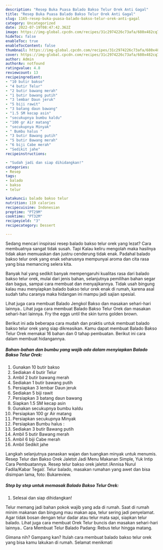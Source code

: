 ```yaml
---
description: "Resep Buka Puasa Balado Bakso Telur Orek Anti Gagal"
title: "Resep Buka Puasa Balado Bakso Telur Orek Anti Gagal"
slug: 1165-resep-buka-puasa-balado-bakso-telur-orek-anti-gagal
category: Uncategorized
date: 2022-07-19T08:47:42.362Z
image: https://img-global.cpcdn.com/recipes/31c2974226c73afa/680x482cq70/balado-bakso-telur-orek-foto-resep-utama.jpg
hideToc: false
enableToc: true
enableTocContent: false
thumbnail: https://img-global.cpcdn.com/recipes/31c2974226c73afa/680x482cq70/balado-bakso-telur-orek-foto-resep-utama.jpg
cover: https://img-global.cpcdn.com/recipes/31c2974226c73afa/680x482cq70/balado-bakso-telur-orek-foto-resep-utama.jpg
author: Admin
authorAv: notfound
ratingvalue: 4.8
reviewcount: 13
recipeingredient:
- "10 butir bakso"
- "4 butir Telur"
- "2 butir bawang merah"
- "1 butir bawang putih"
- "3 lembar Daun jeruk"
- "5 biji rawit"
- "3 batang daun bawang"
- "1.5 SM kecap asin"
- "secukupnya bumbu kaldu"
- "100 gr Air matang"
- "secukupnya Minyak"
- " Bumbu halus "
- "3 butir Bawang putih"
- "5 butir Bawang merah"
- "6 biji Cabe merah"
- "Sedikit jahe"
recipeinstructions:

- "Sudah jadi dan siap dihidangkan!"
categories:
- Resep
tags:
- balado
- bakso
- telur

katakunci: balado bakso telur 
nutrition: 119 calories
recipecuisine: Indonesian
preptime: "PT29M"
cooktime: "PT32M"
recipeyield: "3"
recipecategory: Dessert

---
```



Sedang mencari inspirasi resep balado bakso telur orek yang lezat? Cara membuatnya sangat tidak susah. Tapi Kalau keliru mengolah maka hasilnya tidak akan memuaskan dan justru cenderung tidak enak. Padahal balado bakso telur orek yang enak seharusnya mempunyai aroma dan cita rasa yang bisa memancing selera kita.


Banyak hal yang sedikit banyak mempengaruhi kualitas rasa dari balado bakso telur orek, mulai dari jenis bahan, selanjutnya pemilihan bahan segar dan bagus, sampai cara membuat dan menyajikannya. Tidak usah bingung kalau mau menyiapkan balado bakso telur orek enak di rumah, karena asal sudah tahu caranya maka hidangan ini mampu jadi sajian spesial.

Lihat juga cara membuat Balado Jengkol Bakso dan masakan sehari-hari lainnya.. Lihat juga cara membuat Balado Bakso Telur Orek dan masakan sehari-hari lainnya. Fry the eggs until the skin turns golden brown.


Berikut ini ada beberapa cara mudah dan praktis untuk membuat balado bakso telur orek yang siap dikreasikan. Kamu dapat membuat Balado Bakso Telur Orek memakai 16 bahan dan 0 tahap pembuatan. Berikut ini cara dalam membuat hidangannya.

<!--inarticleads1-->

##### Bahan-bahan dan bumbu yang wajib ada dalam menyiapkan Balado Bakso Telur Orek:

1. Gunakan 10 butir bakso
1. Sediakan 4 butir Telur
1. Ambil 2 butir bawang merah
1. Sediakan 1 butir bawang putih
1. Persiapkan 3 lembar Daun jeruk
1. Sediakan 5 biji rawit
1. Persiapkan 3 batang daun bawang
1. Siapkan 1.5 SM kecap asin
1. Gunakan secukupnya bumbu kaldu
1. Persiapkan 100 gr Air matang
1. Persiapkan secukupnya Minyak
1. Persiapkan  Bumbu halus :
1. Sediakan 3 butir Bawang putih
1. Ambil 5 butir Bawang merah
1. Ambil 6 biji Cabe merah
1. Ambil Sedikit jahe


Langkah selanjutnya panaskan wajan dan tuangkan minyak untuk menumis. Resep Telur dan Bakso Orek Jaletot Jadi Menu Makanan Simple, Yuk Intip Cara Pembuatannya. Resep telur bakso orek jaletot /Annisa Nurul Fadila/Kabar Tegal/. Telur balado, masakan rumahan yang awet dan bisa disimpan lama, foto: Bukareview. 

<!--inarticleads2-->

##### Step by step untuk memasak Balado Bakso Telur Orek:


1. Selesai dan siap dihidangkan!

Telur memang jadi bahan pokok wajib yang ada di rumah. Saat di rumah minim makanan dan bingung mau makan apa, telur sering jadi penyelamat. Agar tidak bosan dengan telur dadar atau telur mata sapi, siapkan telur balado. Lihat juga cara membuat Orek Telur buncis dan masakan sehari-hari lainnya.. Cara Membuat Telur Balado Padang: Rebus telur hingga matang. 

Gimana nih? Gampang kan? Itulah cara membuat balado bakso telur orek yang bisa kamu lakukan di rumah. Selamat menikmati
